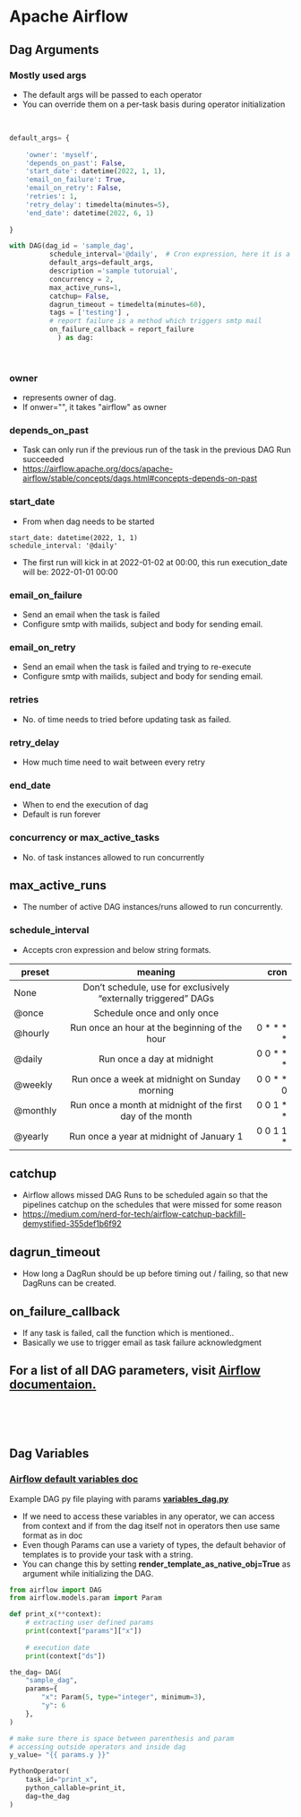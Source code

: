 # **Apache Airflow**

## **Dag Arguments**

### Mostly used args


- The default args will be passed to each operator
- You can override them on a per-task basis during operator initialization

<br>

```python
default_args= {
    
    'owner': 'myself',
    'depends_on_past': False,
    'start_date': datetime(2022, 1, 1),    
    'email_on_failure': True,
    'email_on_retry': False,
    'retries': 1,
    'retry_delay': timedelta(minutes=5),
    'end_date': datetime(2022, 6, 1)
    
}

with DAG(dag_id = 'sample_dag',
          schedule_interval='@daily',  # Cron expression, here it is a preset of Airflow, @daily means once 
          default_args=default_args,
          description ='sample tutoruial',
          concurrency = 2,
          max_active_runs=1,
          catchup= False,
          dagrun_timeout = timedelta(minutes=60),
          tags = ['testing'] ,
          # report failure is a method which triggers smtp mail
          on_failure_callback = report_failure
            ) as dag:


```
<br>

### owner 
- represents owner of dag. 
- If onwer="", it takes "airflow" as owner

### depends_on_past
- Task can only run if the previous run of the task in the previous DAG Run succeeded
-  https://airflow.apache.org/docs/apache-airflow/stable/concepts/dags.html#concepts-depends-on-past

### start_date
- From when dag needs to be started
```pyhton
start_date: datetime(2022, 1, 1)
schedule_interval: '@daily'
```
- The first run will kick in at 2022-01-02 at 00:00, this run execution_date will be: 2022-01-01 00:00

### email_on_failure
- Send an email when the task is failed
- Configure smtp with mailids, subject and body for sending email.

### email_on_retry
- Send an email when the task is failed and trying to re-execute
- Configure smtp with mailids, subject and body for sending email.

### retries
- No. of time needs to tried before updating task as failed.

### retry_delay
- How much time need to wait between every retry

### end_date
- When to end the execution of dag
- Default is run forever

### concurrency or max_active_tasks
- No. of task instances allowed to run concurrently

## max_active_runs
- The number of active DAG instances/runs allowed to run concurrently.

### schedule_interval
- Accepts cron expression and below string formats.

|preset	    |meaning	                                                     |  cron     |
| ----------|:------------------------------------------------------------:| ---------:|
|None	    |Don’t schedule, use for exclusively “externally triggered” DAGs |	         |
|@once	    |Schedule once and only once	                                 |           |
|@hourly	|Run once an hour at the beginning of the hour	                 | 0 * * * * |
|@daily	    |Run once a day at midnight	                                   | 0 0 * * * |
|@weekly	|Run once a week at midnight on Sunday morning	                 | 0 0 * * 0 |
|@monthly   |Run once a month at midnight of the first day of the month	   | 0 0 1 * * |
|@yearly	|Run once a year at midnight of January 1	                       | 0 0 1 1 * |


## catchup
- Airflow allows missed DAG Runs to be scheduled again so that the pipelines catchup on the schedules that were missed for some reason
- https://medium.com/nerd-for-tech/airflow-catchup-backfill-demystified-355def1b6f92

## dagrun_timeout
- How long a DagRun should be up before timing out / failing, so that new DagRuns can be created.

## on_failure_callback
- If any task is failed, call the function which is mentioned..
- Basically we use to trigger email as task failure acknowledgment

## For a list of all DAG parameters, visit [Airflow documentaion.](https://airflow.apache.org/docs/apache-airflow/stable/_api/airflow/models/dag/index.html#airflow.models.dag.DAG)


<br><br><br>


## **Dag Variables**

### **[Airflow default variables doc](https://airflow.apache.org/docs/apache-airflow/1.10.5/macros.html#default-variables)**
Example DAG py file playing with params
**[variables_dag.py](https://github.com/sampathsvskr/GCP/blob/main/airflow/dag_files/variables_dag.py)**
- If we need to access these variables in any operator, we can access from context and if from the dag itself not in operators then use same format as in doc
- Even though Params can use a variety of types, the default behavior of templates is to provide your task with a string. 
- You can change this by setting **render_template_as_native_obj=True** as argument while initializing the DAG.

```python
from airflow import DAG
from airflow.models.param import Param

def print_x(**context):    
    # extracting user defined params
    print(context["params"]["x"])
    
    # execution date
    print(context["ds"])

the_dag= DAG(
    "sample_dag",
    params={
        "x": Param(5, type="integer", minimum=3),
        "y": 6
    },
) 

# make sure there is space between parenthesis and param
# accessing outside operators and inside dag
y_value= "{{ params.y }}"

PythonOperator(
    task_id="print_x",
    python_callable=print_it,
    dag=the_dag
)
```









